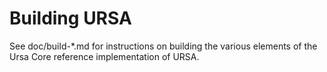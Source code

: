 Building URSA
=============

See doc/build-*.md for instructions on building the various
elements of the Ursa Core reference implementation of URSA.

